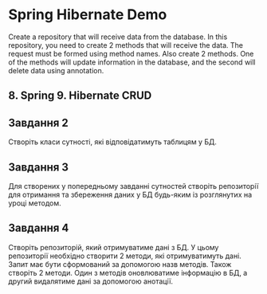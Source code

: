 # Spring Hibernate Demo

Create a repository that will receive data from the database. In this repository, you need to create 2 methods that will receive the data. The request must be formed using method names. Also create 2 methods. One of the methods will update information in the database, and the second will delete data using annotation.

## 8. Spring 9. Hibernate CRUD

## Завдання 2

Створіть класи сутності, які відповідатимуть таблицям у БД.

## Завдання 3

Для створених у попередньому завданні сутностей створіть репозиторії для отримання та збереження даних у БД будь-яким із розглянутих на уроці методом.

## Завдання 4

Створіть репозиторій, який отримуватиме дані з БД. У цьому репозиторії необхідно створити 2 методи, які отримуватимуть дані. Запит має бути сформований за допомогою назв методів. Також створіть 2 методи. Один з методів оновлюватиме інформацію в БД, а другий видалятиме дані за допомогою анотації.
